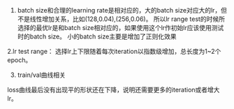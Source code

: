 1. batch size和合理的learning rate是相对应的，大的batch size对应大的lr，但不是线性增加关系，比如(128,0.04),(256,0.06)。
所以lr range test的时候所选择的最优lr是和batch size相对应的，如果使用这个lr作初始lr应该使用测试时的batch size。
小的batch size主要是增加了正则化效果

2.lr test range： 选择lr上下限随着每次iteration以指数级增加，总长度为1~2个epoch。

3. train/val曲线相关

loss曲线最后没有出现平的形状还在下降，说明还需要更多的iteration或者增大lr。
